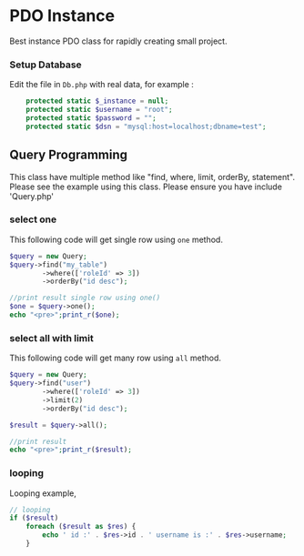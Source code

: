 PDO Instance
============================

Best instance PDO class for rapidly creating small project.


### Setup Database

Edit the file in `Db.php` with real data, for example :

```php
    protected static $_instance = null;
    protected static $username = "root";
    protected static $password = "";
    protected static $dsn = "mysql:host=localhost;dbname=test";
```

Query Programming
-------------

This class have multiple method like "find, where, limit, orderBy, statement". Please see the example using this class.
Please ensure you have include 'Query.php'

### select one

This following code will get single row using `one` method.
```php
$query = new Query;
$query->find("my_table")
        ->where(['roleId' => 3])
        ->orderBy("id desc");

//print result single row using one()
$one = $query->one();
echo "<pre>";print_r($one);

```


### select all with limit

This following code will get many row using `all` method.
```php
$query = new Query;
$query->find("user")
        ->where(['roleId' => 3])
        ->limit(2)
        ->orderBy("id desc");

$result = $query->all();

//print result
echo "<pre>";print_r($result);
```

### looping

Looping example,

```php
// looping
if ($result)
    foreach ($result as $res) {
        echo ' id :' . $res->id . ' username is :' . $res->username;
    }

```